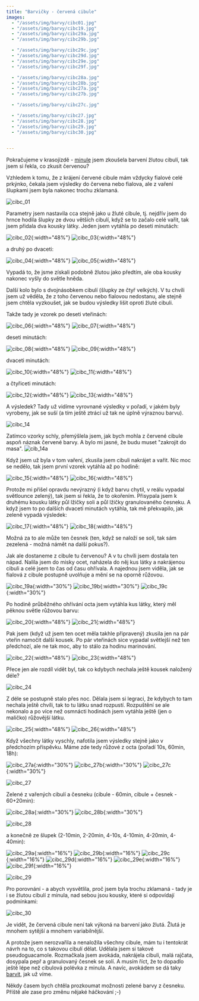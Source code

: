 ```yaml
---
title: "Barvičky - červená cibule"
images:
  - "/assets/img/barvy/cibc01.jpg"
  - "/assets/img/barvy/cibc19.jpg"
  - "/assets/img/barvy/cibc29a.jpg"
  - "/assets/img/barvy/cibc29b.jpg"

  - "/assets/img/barvy/cibc29c.jpg"
  - "/assets/img/barvy/cibc29d.jpg"
  - "/assets/img/barvy/cibc29e.jpg"
  - "/assets/img/barvy/cibc29f.jpg"

  - "/assets/img/barvy/cibc28a.jpg"
  - "/assets/img/barvy/cibc28b.jpg"
  - "/assets/img/barvy/cibc27a.jpg"
  - "/assets/img/barvy/cibc27b.jpg"

  - "/assets/img/barvy/cibc27c.jpg"

  - "/assets/img/barvy/cibc27.jpg"
  - "/assets/img/barvy/cibc28.jpg"
  - "/assets/img/barvy/cibc29.jpg"
  - "/assets/img/barvy/cibc30.jpg"

  
---
```

Pokračujeme v krasojízdě - [minule](https://matcha1309.github.io/Barvicky02/) jsem zkoušela barvení žlutou cibulí, tak jsem si řekla, co zkusit červenou? 

Vzhledem k tomu, že z krájení červené cibule mám vždycky fialové celé prkýnko, čekala jsem výsledky do červena nebo fialova, ale z vaření šlupkami jsem byla nakonec trochu zklamaná. 

![cibc_01](/assets/img/barvy/cibc01.jpg)

Parametry jsem nastavila cca stejně jako u žluté cibule, tj. nejdřív jsem do hrnce hodila šlupky ze dvou větších cibulí, když se to začalo celé vařit, tak jsem přidala dva kousky látky. 
Jeden jsem vytáhla po deseti minutách:

![cibc_02](/assets/img/barvy/cibc02.jpg){:width="48%"} ![cibc_03](/assets/img/barvy/cibc03.jpg){:width="48%"}

a druhý po dvaceti:

![cibc_04](/assets/img/barvy/cibc04.jpg){:width="48%"} ![cibc_05](/assets/img/barvy/cibc05.jpg){:width="48%"}

Vypadá to, že jsme získali podobně žlutou jako předtím, ale oba kousky nakonec vyšly do světle hněda. 

Další kolo bylo s dvojnásobkem cibulí (šlupky ze čtyř velkých). V tu chvíli jsem už věděla, že z toho červenou nebo fialovou nedostanu, ale stejně jsem chtěla vyzkoušet, jak se budou výsledky lišit oproti žluté cibuli. 

Takže tady je vzorek po deseti vteřinách:

![cibc_06](/assets/img/barvy/cibc06.jpg){:width="48%"} ![cibc_07](/assets/img/barvy/cibc07.jpg){:width="48%"}

deseti minutách: 

![cibc_08](/assets/img/barvy/cibc08.jpg){:width="48%"} ![cibc_09](/assets/img/barvy/cibc09.jpg){:width="48%"}

dvaceti minutách:

![cibc_10](/assets/img/barvy/cibc10.jpg){:width="48%"} ![cibc_11](/assets/img/barvy/cibc11.jpg){:width="48%"}

a čtyřiceti minutách:

![cibc_12](/assets/img/barvy/cibc12.jpg){:width="48%"} ![cibc_13](/assets/img/barvy/cibc13.jpg){:width="48%"}

A výsledek? Tady už vidíme vyrovnané výsledky v pořadí, v jakém byly vyrobeny, jak se suší (a tím ještě ztrácí už tak ne úplně výraznou barvu). 

![cibc_14](/assets/img/barvy/cibc14.jpg)

Zatímco vzorky schly, přemýšlela jsem, jak bych mohla z červené cibule aspoň náznak červené barvy. A bylo mi jasné, že budu muset "zakrojit do masa". 
![cib_14a](/assets/img/barvy/cib14a.jpg)

Když jsem už byla v tom vaření, zkusila jsem cibuli nakrájet a vařit. Nic moc se nedělo, tak jsem první vzorek vytáhla až po hodině: 

![cibc_15](/assets/img/barvy/cibc15.jpg){:width="48%"} ![cibc_16](/assets/img/barvy/cibc16.jpg){:width="48%"}

Protože mi přišel opravdu nevýrazný (i když barvu chytil, v reálu vypadal světlounce zelený), tak jsem si řekla, že to okořením. Přisypala jsem k druhému kousku látky půl lžičky soli a půl lžičky granulovaného česneku. A když jsem to po dalších dvaceti minutách vytáhla, tak mě překvapilo, jak zeleně vypadá výsledek:

![cibc_17](/assets/img/barvy/cibc17.jpg){:width="48%"} ![cibc_18](/assets/img/barvy/cibc18.jpg){:width="48%"}

Možná za to ale může ten česnek (ten, když se naloží se solí, tak sám zezelená - možná námět na další pokus?).

Jak ale dostaneme z cibule tu červenou? A v tu chvíli jsem dostala ten nápad. Nalila jsem do misky ocet, naházela do něj kus látky a nakrájenou cibuli a celé jsem to čas od času ohřívala. A najednou jsem viděla, jak se fialová z cibule postupně uvolňuje a mění se na oporně růžovou. 

![cibc_19a](/assets/img/barvy/cibc19a.jpg){:width="30%"} ![cibc_19b](/assets/img/barvy/cibc19b.jpg){:width="30%"} ![cibc_19c](/assets/img/barvy/cibc19c.jpg){:width="30%"} 

Po hodině průběžného ohřívání octa jsem vytáhla kus látky, který měl pěknou světle růžovou barvu: 

![cibc_20](/assets/img/barvy/cibc20.jpg){:width="48%"} ![cibc_21](/assets/img/barvy/cibc21.jpg){:width="48%"}

Pak jsem (když už jsem ten ocet měla takhle připravený) zkusila jen na pár vteřin namočit další kousek. Po pár vteřinách sice vypadal světlejší než ten předchozí, ale ne tak moc, aby to stálo za hodinu marinování. 

![cibc_22](/assets/img/barvy/cibc22.jpg){:width="48%"} ![cibc_23](/assets/img/barvy/cibc23.jpg){:width="48%"}

Přece jen ale rozdíl vidět byl, tak co kdybych nechala ještě kousek naložený déle? 

![cibc_24](/assets/img/barvy/cibc24.jpg)

Z déle se postupně stalo přes noc. Dělala jsem si legraci, že kdybych to tam nechala ještě chvíli, tak to tu látku snad rozpustí. Rozpuštění se ale nekonalo a po více než osmnácti hodinách jsem vytáhla ještě (jen o maličko) růžovější látku. 

![cibc_25](/assets/img/barvy/cibc25.jpg){:width="48%"} ![cibc_26](/assets/img/barvy/cibc26.jpg){:width="48%"}

Když všechny látky vyschly, nafotila jsem výsledky stejně jako v předchozím příspěvku. 
Máme zde tedy růžové z octa (pořadí 10s, 60min, 18h): 

![cibc_27a](/assets/img/barvy/cibc27a.jpg){:width="30%"} ![cibc_27b](/assets/img/barvy/cibc27b.jpg){:width="30%"} ![cibc_27c](/assets/img/barvy/cibc27c.jpg){:width="30%"} 

![cibc_27](/assets/img/barvy/cibc27.jpg)

Zelené z vařených cibulí a česneku (cibule - 60min, cibule + česnek - 60+20min):

![cibc_28a](/assets/img/barvy/cibc28a.jpg){:width="30%"} ![cibc_28b](/assets/img/barvy/cibc28b.jpg){:width="30%"} 

![cibc_28](/assets/img/barvy/cibc28.jpg)

a konečně ze šlupek (2-10min, 2-20min, 4-10s, 4-10min, 4-20min, 4-40min):

![cibc_29a](/assets/img/barvy/cibc29a.jpg){:width="16%"} ![cibc_29b](/assets/img/barvy/cibc29b.jpg){:width="16%"} ![cibc_29c](/assets/img/barvy/cibc29c.jpg){:width="16%"} ![cibc_29d](/assets/img/barvy/cibc29d.jpg){:width="16%"} ![cibc_29e](/assets/img/barvy/cibc29e.jpg){:width="16%"} ![cibc_29f](/assets/img/barvy/cibc29f.jpg){:width="16%"} 

![cibc_29](/assets/img/barvy/cibc29.jpg)

Pro porovnání - a abych vysvětlila, proč jsem byla trochu zklamaná - tady je i se žlutou cibulí z minula, nad sebou jsou kousky, které si odpovídají podmínkami: 

![cibc_30](/assets/img/barvy/cibc30.jpg)

Je vidět, že červená cibule není tak výkoná na barvení jako žlutá. Žlutá je mnohem sytější a mnohem variabilnější. 

A protože jsem nerozvařila a nenaložila všechny cibule, mám tu i tentokrát návrh na to, co s takovou cibulí dělat. Udělala jsem si takové pseudoguacamole. Rozmačkala jsem avokáda, nakrájela cibuli, malá rajčata, dosypala pepř a granulovaný česnek se solí. A musím říct, že to dopadlo ještě lépe než cibulová polévka z minula. 
A navíc, avokádem se dá taky [barvit](https://matcha1309.github.io/Barvicky01/), jak už víme. 

Někdy časem bych chtěla prozkoumat možnosti zelené barvy z česneku. Příště ale zase pro změnu nějaké háčkování ;-)

